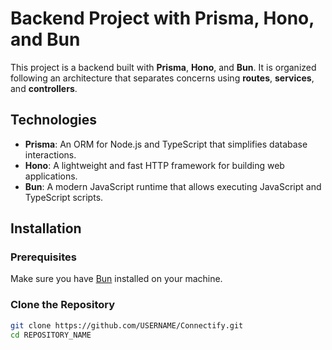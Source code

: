 # Backend Project with Prisma, Hono, and Bun

This project is a backend built with **Prisma**, **Hono**, and **Bun**. It is organized following an architecture that separates concerns using **routes**, **services**, and **controllers**.


## Technologies

- **Prisma**: An ORM for Node.js and TypeScript that simplifies database interactions.
- **Hono**: A lightweight and fast HTTP framework for building web applications.
- **Bun**: A modern JavaScript runtime that allows executing JavaScript and TypeScript scripts.

## Installation

### Prerequisites

Make sure you have [Bun](https://bun.sh/) installed on your machine.

### Clone the Repository

```bash
git clone https://github.com/USERNAME/Connectify.git
cd REPOSITORY_NAME

